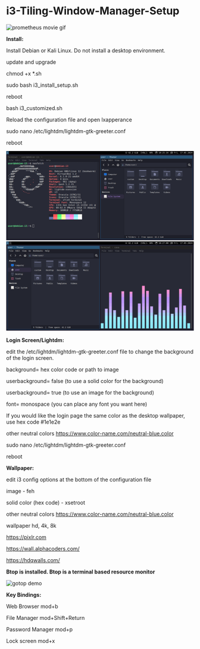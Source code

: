# i3-Tiling-Window-Manager-Setup

 <img src="https://y.yarn.co/c6abfd33-9330-4617-ba5a-436b34fdcf96_text.gif" alt="prometheus movie gif">
 


**Install:**

Install Debian or Kali Linux. Do not install a desktop environment.

update and upgrade

chmod +x *.sh

sudo bash i3_install_setup.sh

reboot

bash i3_customized.sh

Reload the configuration file and open lxapperance

sudo nano /etc/lightdm/lightdm-gtk-greeter.conf

reboot

 <img src="debian_i3_thunar.png" alt="debian i3 desktop displaying dracula color theme. terminal and thunar."> 


<img src="debian_i3_cava_thunar.png" alt="debian i3 desktop displaying dracula color theme. thunar and cava."> 



**Login Screen/Lightdm:**

edit the /etc/lightdm/lightdm-gtk-greeter.conf file to change the background of the login screen.

background= hex color code or path to image

userbackground= false (to use a solid color for the background)

userbackground= true (to use an image for the background)

font= monospace (you can place any font you want here)

If you would like the login page the same color as the desktop wallpaper, use hex code #1e1e2e

other neutral colors https://www.color-name.com/neutral-blue.color

sudo nano /etc/lightdm/lightdm-gtk-greeter.conf

reboot

**Wallpaper:**

edit i3 config options at the bottom of the configuration file

image - feh

solid color (hex code) - xsetroot

other neutral colors https://www.color-name.com/neutral-blue.color

wallpaper hd, 4k, 8k

https://pixlr.com

https://wall.alphacoders.com/

https://hdqwalls.com/

**Btop is installed. Btop is a terminal based resource monitor**

<img src="https://github.com/aristocratos/btop/blob/main/Img/normal.png" alt="gotop demo">


**Key Bindings:**

Web Browser mod+b

File Manager mod+Shift+Return  

Password Manager mod+p  

Lock screen mod+x 

